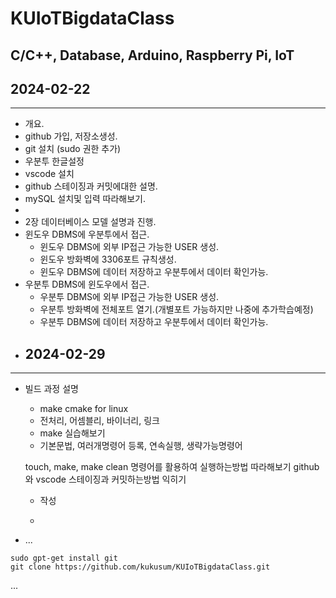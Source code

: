 # KUIoTBigdataClass
C/C++, Database, Arduino, Raspberry Pi, IoT
---
## 2024-02-22
---

- 개요.
- github 가입, 저장소생성.
- git 설치 (sudo 권한 추가) 
- 우분투 한글설정
- vscode 설치
- github 스테이징과 커밋에대한 설명.
- mySQL 설치및 입력 따라해보기.
- 
- 2장 데이터베이스 모델 설명과 진행.
- 윈도우 DBMS에 우분투에서 접근.
    - 윈도우 DBMS에 외부 IP접근 가능한 USER 생성. 
    - 윈도우 방화벽에 3306포트 규칙생성.
    - 윈도우 DBMS에 데이터 저장하고 우분투에서 데이터 확인가능.
- 우분투 DBMS에 윈도우에서 접근.
    - 우분투 DBMS에 외부 IP접근 가능한 USER 생성.
    - 우분투 방화벽에 전체포트 열기.(개별포트 가능하지만 나중에 추가학습예정)
    - 우분투 DBMS에 데이터 저장하고 우분투에서 데이터 확인가능.
- ## 2024-02-29

---

- 빌드 과정 설명
    - make cmake for linux
    - 전처리, 어셈블리, 바이너리, 링크
    - make 실습해보기
    - 기본문법, 여러개명령어 등록, 연속실행, 생략가능명령어

    touch, make, make clean 명령어를 활용하여 실행하는방법 따라해보기
    github와 vscode 스테이징과 커밋하는방법 익히기
    - 작성

    - 

- ...
```shell
sudo gpt-get install git
git clone https://github.com/kukusum/KUIoTBigdataClass.git
```
...